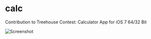 calc
====

Contribution to Treehouse Contest: Calculator App for iOS 7 64/32 Bit

![Screenshot](https://raw.github.com/HolgerLiesegang/calc/master/screenshot_01.png)
